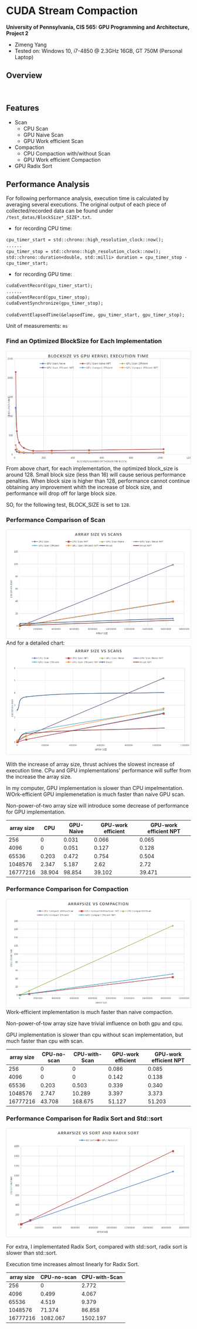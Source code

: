CUDA Stream Compaction
======================

**University of Pennsylvania, CIS 565: GPU Programming and Architecture, Project 2**

* Zimeng Yang
* Tested on: Windows 10, i7-4850 @ 2.3GHz 16GB, GT 750M (Personal Laptop)

## Overview 
![]()

## Features
* Scan
  * CPU Scan
  * GPU Naive Scan
  * GPU Work efficient Scan
* Compaction
  * CPU Compaction with/without Scan
  * GPU Work efficient Compaction
* GPU Radix Sort

## Performance Analysis
For following performance analysis, execution time is calculated by averaging several executions. The original output of each piece of collected/recorded data can be found under `/test_datas/BlockSize*_SIZE*.txt`.

* for recording CPU time: 

```
cpu_timer_start = std::chrono::high_resolution_clock::now(); 
......
cpu_timer_stop = std::chrono::high_resolution_clock::now();
std::chrono::duration<double, std::milli> duration = cpu_timer_stop - cpu_timer_start;
```
* for recording GPU time: 

```
cudaEventRecord(gpu_timer_start);
......
cudaEventRecord(gpu_timer_stop);
cudaEventSynchronize(gpu_timer_stop);
	
cudaEventElapsedTime(&elapsedTime, gpu_timer_start, gpu_timer_stop);
```

Unit of measurements: `ms`

### Find an Optimized BlockSize for Each Implementation
![](test_datas/blocksize.png)
From above chart, for each implementation, the optimized block_size is around 128. Small block size (less than 16) will cause serious performance penalties. When block size is higher than 128, performance cannot continue obtaining any improvement whith the increase of block size, and performance will drop off for large block size.

SO, for the following test, BLOCK_SIZE is set to `128`.

### Performance Comparison of Scan
![](test_datas/arraysize_scan_big.png)
And for a detailed chart:
![](test_datas/arraysize_scan_detail.png)

With the increase of array size, thrust achives the slowest increase of execution time. CPu and GPU implementations' performance will suffer from the increase the array size. 

In my computer, GPU implementation is slower than CPU impelmentation. WOrk-efficient GPU implemenetation is much faster than naive GPU scan.

Non-power-of-two array size will introduce some decrease of performance for GPU implementation.

|array size|CPU     |GPU-Naive|GPU-work efficient|GPU-work efficient NPT|
|----      |----    |----     |----              |----                  |
|256       |0       |0.031    |0.066             |0.065                 |
|4096      |0       |0.051    |0.127             |0.128                 |
|65536     |0.203   |0.472    |0.754             |0.504                 |
|1048576   |2.347   |5.187    |2.62              |2.72                  |
|16777216  |38.904  |98.854   |39.102            |39.471                |

### Performance Comparison for Compaction
![](test_datas/arraysize_compaction.png)
Work-efficient implementation is much faster than naive compaction. 

Non-power-of-tow array size have trivial imfluence on both gpu and cpu.

GPU implementation is slower than cpu without scan implementation, but much faster than cpu with scan.

|array size|CPU-no-scan     |CPU-with-Scan|GPU-work efficient|GPU-work efficient NPT|
|----      |----            |----         |----              |----                  |
|256       |0               |0            |0.086             |0.085                 |
|4096      |0               |0            |0.142             |0.138                 |
|65536     |0.203           |0.503        |0.339             |0.340                 |
|1048576   |2.747           |10.289       |3.397             |3.373                 |
|16777216  |43.708          |168.675      |51.127            |51.203                |

### Performance Comparison for Radix Sort and Std::sort
![](test_datas/arraysize_radix_sort.png)

For extra, I implementated Radix Sort, compared with std::sort, radix sort is slower than std::sort.

Execution time increases almost linearly for Radix Sort.

|array size|CPU-no-scan     |CPU-with-Scan|
|----      |----            |----         |
|256       |0               |2.772        |
|4096      |0.499           |4.067        |
|65536     |4.519           |9.379        |
|1048576   |71.374          |86.858       |
|16777216  |1082.067        |1502.197     |

